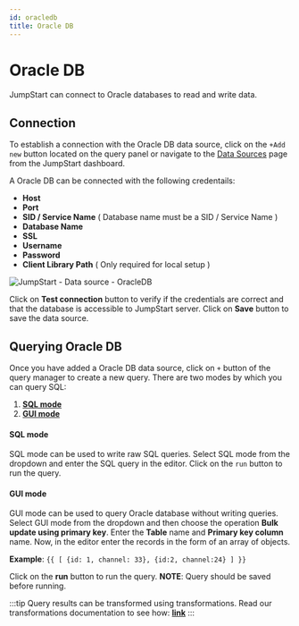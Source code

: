 ```yaml
---
id: oracledb
title: Oracle DB
---
```


# Oracle DB

JumpStart can connect to Oracle databases to read and write data. 

## Connection

To establish a connection with the Oracle DB data source, click on the `+Add new` button located on the query panel or navigate to the [Data Sources](https://docs.jumpstart.com/docs/data-sources/overview) page from the JumpStart dashboard.

A Oracle DB can be connected with the following credentails:
- **Host**
- **Port**
- **SID / Service Name** ( Database name must be a SID / Service Name )
- **Database Name**
- **SSL**
- **Username**
- **Password**
- **Client Library Path** ( Only required for local setup )

<div style={{textAlign: 'center'}}>

![JumpStart - Data source - OracleDB](/img/datasource-reference/oracledb/oracleauth.png)

</div>

Click on **Test connection** button to verify if the credentials are correct and that the database is accessible to JumpStart server. Click on **Save** button to save the data source.

## Querying Oracle DB

Once you have added a Oracle DB data source, click on `+` button of the query manager to create a new query. There are two modes by which you can query SQL:

  1. **[SQL mode](/docs/data-sources/oracledb#sql-mode)**
  2. **[GUI mode](/docs/data-sources/oracledb#gui-mode)**

#### SQL mode

SQL mode can be used to write raw SQL queries. Select SQL mode from the dropdown and enter the SQL query in the editor. Click on the `run` button to run the query.

#### GUI mode

GUI mode can be used to query Oracle database without writing queries. Select GUI mode from the dropdown and then choose the operation **Bulk update using primary key**. Enter the **Table** name and **Primary key column** name. Now, in the editor enter the records in the form of an array of objects. 

**Example**: `{{ [ {id: 1, channel: 33}, {id:2, channel:24} ] }}`

Click on the **run** button to run the query. **NOTE**: Query should be saved before running.

:::tip
Query results can be transformed using transformations. Read our transformations documentation to see how: **[link](/docs/tutorial/transformations)**
:::
